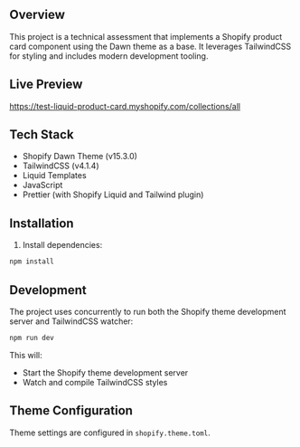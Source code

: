 ## Overview

This project is a technical assessment that implements a Shopify product card component using the Dawn theme as a base. It leverages TailwindCSS for styling and includes modern development tooling.

## Live Preview

https://test-liquid-product-card.myshopify.com/collections/all

## Tech Stack

- Shopify Dawn Theme (v15.3.0)
- TailwindCSS (v4.1.4)
- Liquid Templates
- JavaScript
- Prettier (with Shopify Liquid and Tailwind plugin)

## Installation

1. Install dependencies:
```bash
npm install
```

## Development

The project uses concurrently to run both the Shopify theme development server and TailwindCSS watcher:

```bash
npm run dev
```

This will:
- Start the Shopify theme development server
- Watch and compile TailwindCSS styles

## Theme Configuration

Theme settings are configured in `shopify.theme.toml`.




